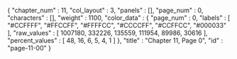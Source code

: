 {
  "chapter_num" : 11,
  "col_layout" : 3,
  "panels" : [],
  "page_num" : 0,
  "characters" : [],
  "weight" : 1100,
  "color_data" : {
    "page_num" : 0,
    "labels" : [
      "#CCFFFF",
      "#FFCCFF",
      "#FFFFCC",
      "#CCCCFF",
      "#CCFFCC",
      "#000033"
    ],
    "raw_values" : [
      1007180,
      332226,
      135559,
      111954,
      89986,
      30616
    ],
    "percent_values" : [
      48,
      16,
      6,
      5,
      4,
      1
    ]
  },
  "title" : "Chapter 11, Page 0",
  "id" : "page-11-00"
}
